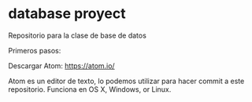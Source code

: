 # database proyect

Repositorio para la clase de base de datos


Primeros pasos:

Descargar Atom:
https://atom.io/

Atom es un editor de texto, lo podemos utilizar para hacer commit a este repositorio.
Funciona en OS X, Windows, or Linux.
